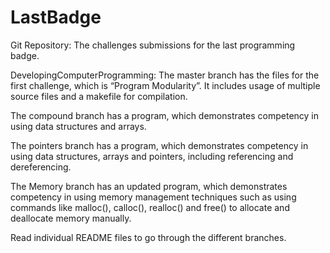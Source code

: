 LastBadge
=========

Git Repository: The challenges submissions for the last programming badge.

DevelopingComputerProgramming: The master branch has the files for the first challenge, which is “Program Modularity”. 
It includes usage of multiple source files and a makefile for compilation.

The compound branch has a program, which demonstrates competency in using data structures and arrays.

The pointers branch has a program, which demonstrates competency in using data structures, arrays and pointers, including referencing and dereferencing.

The Memory branch has an updated program, which demonstrates competency in using memory management techniques such as using commands like malloc(), calloc(), realloc() and free() to allocate and deallocate memory manually.

Read individual README files to go through the different branches.